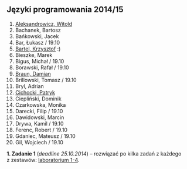 ## Języki programowania 2014/15

1. [Aleksandrowicz, Witold](https://github.com/waleksandrowicz/zadania-z-basha)
1. Bachanek, Bartosz
1. Bańkowski, Jacek
1. Bar, Łukasz / 19.10
1. [Bartel, Krzysztof](https://github.com/deer667/zadania_z_basha/tree/master) :)
1. Bieszke, Marek
1. Bigus, Michał / 19.10
1. Borawski, Rafał / 19.10
1. [Braun, Damian](https://github.com/damianbraun/jpzadania)
1. Brillowski, Tomasz / 19.10
1. Bryl, Adrian
1. [Cichocki, Patryk](https://github.com/pcichocki/jp-zad-ug)
1. Ciepliński, Dominik
1. Czarkowska, Monika
1. Darecki, Filip / 19.10
1. Dawidowski, Marcin
1. Drywa, Kamil / 19.10
1. Ferenc, Robert / 19.10
1. Gdaniec, Mateusz / 19.10
1. Gil, Wojciech / 19.10

**1. Zadanie 1** (*deadline 25.10.2014*) –
rozwiązać po kilka zadań z każdego z zestawów:
[laboratorium 1-4](http://wbzyl.inf.ug.edu.pl/sp/exercises).
